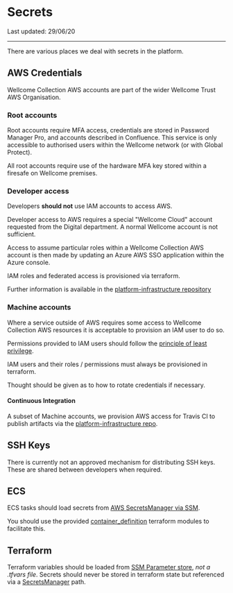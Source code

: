 # Secrets

Last updated: 29/06/20

---

There are various places we deal with secrets in the platform.

## AWS Credentials

Wellcome Collection AWS accounts are part of the wider Wellcome Trust AWS Organisation.

### Root accounts

Root accounts require MFA access, credentials are stored in Password Manager Pro, and accounts described in Confluence. This service is only accessible to authorised users within the Wellcome network (or with Global Protect). 

All root accounts require use of the hardware MFA key stored within a firesafe on Wellcome premises.

### Developer access

Developers **should not** use IAM accounts to access AWS.

Developer access to AWS requires a special "Wellcome Cloud" account requested from the Digital department. A normal Wellcome account is not sufficient.

Access to assume particular roles within a Wellcome Collection AWS account is then made by updating an Azure AWS SSO application within the Azure console.

IAM roles and federated access is provisioned via terraform.

Further information is available in the [platform-infrastructure repository](https://github.com/wellcomecollection/platform-infrastructure/tree/master/accounts)

### Machine accounts

Where a service outside of AWS requires some access to Wellcome Collection AWS resources it is acceptable to provision an IAM user to do so. 

Permissions provided to IAM users should follow the [principle of least privilege](https://en.wikipedia.org/wiki/Principle_of_least_privilege). 

IAM users and their roles / permissions must always be provisioned in terraform.

Thought should be given as to how to rotate credentials if necessary.

#### Continuous Integration

A subset of Machine accounts, we provision AWS access for Travis CI to publish artifacts via the [platform-infrastructure repo](https://github.com/wellcomecollection/platform-infrastructure/tree/master/builds).

## SSH Keys

There is currently not an approved mechanism for distributing SSH keys. These are shared between developers when required.

## ECS

ECS tasks should load secrets from [AWS SecretsManager via SSM](https://docs.aws.amazon.com/systems-manager/latest/userguide/integration-ps-secretsmanager.html).

You should use the provided [container_definition](https://github.com/wellcomecollection/terraform-aws-ecs-service/tree/v2.6.3/modules/container_definition) terraform modules to facilitate this.

## Terraform

Terraform variables should be loaded from [SSM Parameter store](https://docs.aws.amazon.com/systems-manager/latest/userguide/systems-manager-parameter-store.html), _not a .tfvars file_. Secrets should never be stored in terraform state but referenced via a [SecretsManager](https://aws.amazon.com/secrets-manager/) path.
